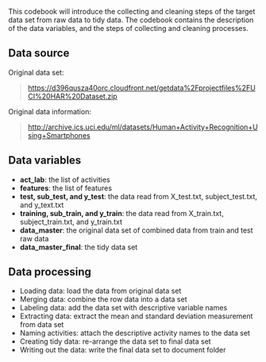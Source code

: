 This codebook will introduce the collecting and cleaning steps of the target data set from raw data to tidy data. The codebook contains the description of the data variables, and the steps of collecting and cleaning processes.

Data source
-------

Original data set: 
>https://d396qusza40orc.cloudfront.net/getdata%2Fprojectfiles%2FUCI%20HAR%20Dataset.zip 

Original data information: 
>http://archive.ics.uci.edu/ml/datasets/Human+Activity+Recognition+Using+Smartphones

Data variables
-------
+ **act_lab**: the list of activities
+ **features**: the list of features
+ **test, sub_test, and y_test**: the data read from X_test.txt, subject_test.txt, and y_text.txt
+ **training, sub_train, and y_train**: the data read from X_train.txt, subject_train.txt, and y_train.txt
+ **data_master**: the original data set of combined data from train and test raw data
+ **data_master_final**: the tidy data set

Data processing
---------
+ Loading data: load the data from original data set
+ Merging data: combine the row data into a data set
+ Labeling data: add the data set with descriptive variable names
+ Extracting data: extract the mean and standard deviation measurement from data set
+ Naming activities: attach the descriptive activity names to the data set
+ Creating tidy data: re-arrange the data set to final data set
+ Writing out the data: write the final data set to document folder
